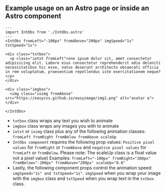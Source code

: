 ## Example usage on an Astro page or inside an Astro component

```
---
import IntObs from './IntObs.astro'
---
<IntObs fromLeft="-100px" fromAbove="200px" imgSpeed="1s" txtSpeed="1s">
    
<div class="txtbox">
  <p class="iotxt fromLeft">one ipsum dolor sit, amet consectetur adipisicing elit. Labore eius consectetur reprehenderit odio deleniti necessitatibus hic esse, natus deserunt architecto obcaecati officia in rem voluptatum, praesentium repellendus iste exercitationem neque?</p>
</div>
  
<div class="imgbox">
  <img class="ioimg fromAbove" src="https://easycss.github.io/easyimage/img1.png" alt="avatar a">
</div>

</IntObs>
```

- `txtbox` class wraps any text you wish to animate
- `imgbox` class wraps any images you with to animate
- `iotxt` or `ioimg` class plus any of the following animation classes: 
`fromLeft fromRight fromBelow fromAbove scaleUp`
- `IntObs component` requires the following prop values: `Positive pixel values` for `fromRight` or `fromAbove` and `negative pixel values` for `fromLeft` or `fromBelow`. Please note: The scaleUp class is a float value not a pixel value) Examples: `fromLeft="-100px" fromRight="200px" fromBelow="-200px" fromAbove="200px" scaleUp="0.8"` 
- Lastly, the following component props control the animation speed: `imgSpeed="1s" and txtSpeed="1s"`. `imgSpeed` when you wrap your image with the `imgbox` class and `txtSpeed` when you wrap text in the `txtbox` class.